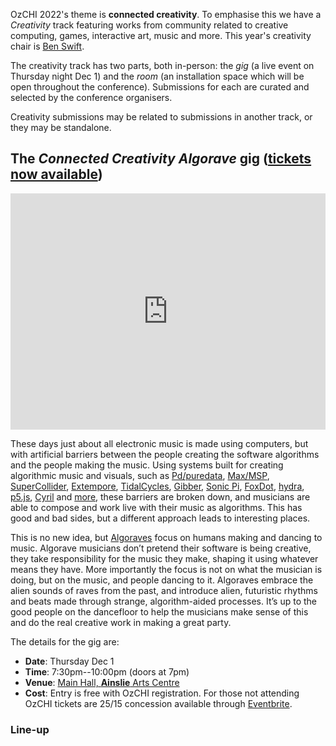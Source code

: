 OzCHI 2022's theme is **connected creativity**. To emphasise this we have a
_Creativity_ track featuring works from community related to creative computing,
games, interactive art, music and more. This year's creativity chair is [Ben
Swift](https://benswift.me).

The creativity track has two parts, both in-person: the *gig* (a live event on
Thursday night Dec 1) and the *room* (an installation space which will be open
throughout the conference). Submissions for each are curated and selected by the
conference organisers.

Creativity submissions may be related to submissions in another track, or they
may be standalone.

## The _Connected Creativity Algorave_ **gig** ([tickets now available](https://www.eventbrite.com.au/e/connected-creativity-algorave-tickets-452218446547))

<div style="padding:75% 0 0 0;position:relative;"><iframe src="https://player.vimeo.com/video/770997042?h=3f79e9ce8f&amp;badge=0&amp;autopause=0&amp;player_id=0&amp;app_id=58479" frameborder="0" allow="autoplay; fullscreen; picture-in-picture" allowfullscreen style="position:absolute;top:0;left:0;width:100%;height:100%;" title="Connected Creativity Algorave (promo video)"></iframe></div><script src="https://player.vimeo.com/api/player.js"></script>

These days just about all electronic music is made using computers, but with
artificial barriers between the people creating the software algorithms and the
people making the music. Using systems built for creating algorithmic music and
visuals, such as [Pd/puredata](https://puredata.info),
[Max/MSP](http://cycling74.com/products/max/),
[SuperCollider](https://supercollider.github.io),
[Extempore](https://extemporelang.github.io),
[TidalCycles](https://tidalcycles.org), [Gibber](https://gibber.cc), [Sonic
Pi](https://sonic-pi.net), [FoxDot](https://foxdot.org),
[hydra](https://hydra.ojack.xyz), [p5.js](https://www.teddavis.org/p5live/),
[Cyril](http://cyrilcode.com) and [more](https://toplap.org), these barriers are
broken down, and musicians are able to compose and work live with their music as
algorithms. This has good and bad sides, but a different approach leads to
interesting places.

This is no new idea, but [Algoraves](https://algorave.com) focus on humans
making and dancing to music. Algorave musicians don’t pretend their software is
being creative, they take responsibility for the music they make, shaping it
using whatever means they have. More importantly the focus is not on what the
musician is doing, but on the music, and people dancing to it. Algoraves embrace
the alien sounds of raves from the past, and introduce alien, futuristic rhythms
and beats made through strange, algorithm-aided processes. It’s up to the good
people on the dancefloor to help the musicians make sense of this and do the
real creative work in making a great party.

The details for the gig are:

- **Date**: Thursday Dec 1
- **Time**: 7:30pm--10:00pm (doors at 7pm)
- **Venue**: [Main Hall, **Ainslie** Arts
  Centre](https://ainslieandgorman.com.au/venue-hire/weddings/ainslie-main-hall/)
- **Cost**: Entry is free with OzCHI registration. For those not attending OzCHI tickets are $25/$15 concession available through [Eventbrite](https://www.eventbrite.com.au/e/connected-creativity-algorave-tickets-452218446547).

### Line-up
